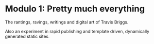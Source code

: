 # Modulo 1: Pretty much everything

The rantings, ravings, writings and digital art of Travis Briggs.

Also an experiment in rapid publishing and template driven, dynamically generated static sites.

